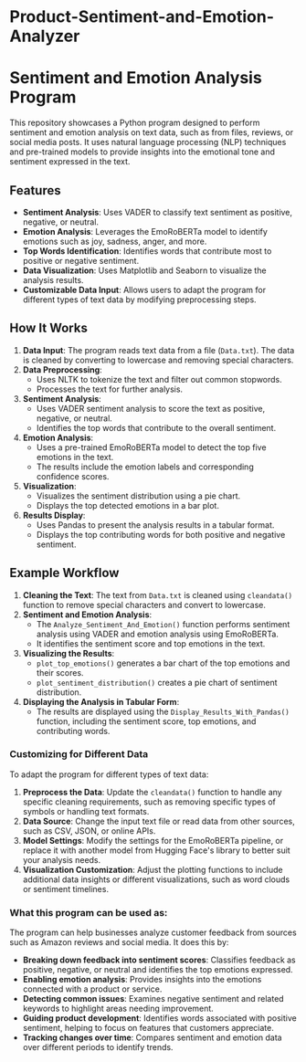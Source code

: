 # Product-Sentiment-and-Emotion-Analyzer
# Sentiment and Emotion Analysis Program

This repository showcases a Python program designed to perform sentiment and emotion analysis on text data, such as from files, reviews, or social media posts. It uses natural language processing (NLP) techniques and pre-trained models to provide insights into the emotional tone and sentiment expressed in the text.

## Features

- **Sentiment Analysis**: Uses VADER to classify text sentiment as positive, negative, or neutral.
- **Emotion Analysis**: Leverages the EmoRoBERTa model to identify emotions such as joy, sadness, anger, and more.
- **Top Words Identification**: Identifies words that contribute most to positive or negative sentiment.
- **Data Visualization**: Uses Matplotlib and Seaborn to visualize the analysis results.
- **Customizable Data Input**: Allows users to adapt the program for different types of text data by modifying preprocessing steps.

## How It Works

1. **Data Input**: The program reads text data from a file (`Data.txt`). The data is cleaned by converting to lowercase and removing special characters.
2. **Data Preprocessing**:
   - Uses NLTK to tokenize the text and filter out common stopwords.
   - Processes the text for further analysis.
3. **Sentiment Analysis**:
   - Uses VADER sentiment analysis to score the text as positive, negative, or neutral.
   - Identifies the top words that contribute to the overall sentiment.
4. **Emotion Analysis**:
   - Uses a pre-trained EmoRoBERTa model to detect the top five emotions in the text.
   - The results include the emotion labels and corresponding confidence scores.
5. **Visualization**:
   - Visualizes the sentiment distribution using a pie chart.
   - Displays the top detected emotions in a bar plot.
6. **Results Display**:
   - Uses Pandas to present the analysis results in a tabular format.
   - Displays the top contributing words for both positive and negative sentiment.

## Example Workflow

1. **Cleaning the Text**: The text from `Data.txt` is cleaned using `cleandata()` function to remove special characters and convert to lowercase.
2. **Sentiment and Emotion Analysis**:
   - The `Analyze_Sentiment_And_Emotion()` function performs sentiment analysis using VADER and emotion analysis using EmoRoBERTa.
   - It identifies the sentiment score and top emotions in the text.
3. **Visualizing the Results**:
   - `plot_top_emotions()` generates a bar chart of the top emotions and their scores.
   - `plot_sentiment_distribution()` creates a pie chart of sentiment distribution.
4. **Displaying the Analysis in Tabular Form**:
   - The results are displayed using the `Display_Results_With_Pandas()` function, including the sentiment score, top emotions, and contributing words.
  ### Customizing for Different Data

To adapt the program for different types of text data:

1. **Preprocess the Data**: Update the `cleandata()` function to handle any specific cleaning requirements, such as removing specific types of symbols or handling text formats.
2. **Data Source**: Change the input text file or read data from other sources, such as CSV, JSON, or online APIs.
3. **Model Settings**: Modify the settings for the EmoRoBERTa pipeline, or replace it with another model from Hugging Face's library to better suit your analysis needs.
4. **Visualization Customization**: Adjust the plotting functions to include additional data insights or different visualizations, such as word clouds or sentiment timelines.

### What this program can be used as:
The program can help businesses analyze customer feedback from sources such as Amazon reviews and social media. It does this by:
- **Breaking down feedback into sentiment scores**: Classifies feedback as positive, negative, or neutral and identifies the top emotions expressed.
- **Enabling emotion analysis**: Provides insights into the emotions connected with a product or service.
- **Detecting common issues**: Examines negative sentiment and related keywords to highlight areas needing improvement.
- **Guiding product development**: Identifies words associated with positive sentiment, helping to focus on features that customers appreciate.
- **Tracking changes over time**: Compares sentiment and emotion data over different periods to identify trends.


